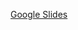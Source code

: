 [Google Slides](https://docs.google.com/presentation/d/1KEz0-jD95rFVjKAOX_ywczUgCBet7y_9zS-y9-Q5PmI/edit?usp=sharing)